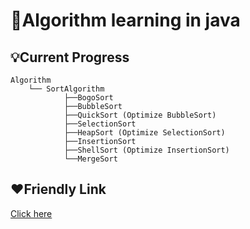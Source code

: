 # :book:Algorithm learning in java

## :bulb:Current Progress

```
Algorithm
    └── SortAlgorithm
            ├──BogoSort
            ├──BubbleSort
            ├──QuickSort (Optimize BubbleSort)
            ├──SelectionSort
            ├──HeapSort (Optimize SelectionSort)
            ├──InsertionSort
            ├──ShellSort (Optimize InsertionSort)
            └──MergeSort
```

## :heart:Friendly Link

[Click here](https://github.com/TheAlgorithms/Java)